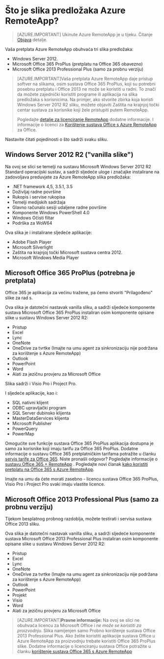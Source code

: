 <properties
    pageTitle="Što je slika predložaka Azure RemoteApp? | Microsoft Azure"
    description="Saznajte više o slika predložaka u sklopu Azure RemoteApp."
    services="remoteapp"
    documentationCenter=""
    authors="lizap"
    manager="mbaldwin" />

<tags
    ms.service="remoteapp"
    ms.workload="compute"
    ms.tgt_pltfrm="na"
    ms.devlang="na"
    ms.topic="get-started-article"
    ms.date="08/15/2016"
    ms.author="elizapo" />

# <a name="what-is-in-the-azure-remoteapp-template-images"></a>Što je slika predložaka Azure RemoteApp?

> [AZURE.IMPORTANT]
> Ukinute Azure RemoteApp je u tijeku. Čitanje [Objava](https://go.microsoft.com/fwlink/?linkid=821148) detalje.

Vaša pretplata Azure RemoteApp obuhvaća tri slika predložaka:


- Windows Server 2012.
- Microsoft Office 365 ProPlus (pretplatu na Office 365 obavezno)
- Microsoft Office 2013 Professional Plus (samo za probnu verziju)

> [AZURE.IMPORTANT]Vaša pretplata Azure RemoteApp daje pristup softver na slikama, osim sustava Office 365 ProPlus, koji su potrebni posebnu pretplatu i Office 2013 ne može se koristiti u radni. To znači da možete zajednički koristiti programe ili aplikacija na slika predložaka s korisnicima. Na primjer, ako stvorite zbirka koja koristi Windows Server 2012 R2 sliku, možete objaviti Zaštita na krajnjoj točki centar sustava za korisnike koji žele pristupiti putem RemoteApp.
>
> Pogledajte [detalje za licenciranje RemoteApp](remoteapp-licensing.md) dodatne informacije. I informacije o licenci za [Korištenje sustava Office s Azure RemoteApp](remoteapp-o365.md) za Office.

Nastavite čitati pojedinosti o što sadrži svaku sliku.

## <a name="windows-server-2012-r2--the-vanilla-image"></a>Windows Server 2012 R2 ("vanilla slike")
Na ovoj se slici se temelji na sustavu Microsoft Windows Server 2012 R2 Standard operacijski sustav, a sadrži sljedeće uloge i značajke instalirane na zadovoljava preduvjete za Azure RemoteApp slika predložaka:


- .NET framework 4,5, 3.5.1, 3.5
- Doživljaj radne površine
- Rukopis i servise rukopisa
- Temelji medijskih sadržaja
- Glavno računalo sesiji udaljene radne površine
- Komponente Windows PowerShell 4.0
- Windows Očisti filtar
- Podrška za WoW64

Ova slika je i instalirane sljedeće aplikacije:

- Adobe Flash Player
- Microsoft Silverlight
- Zaštita na krajnjoj točki Microsoft sustava centra 2012.
- Microsoft Windows Media Player


## <a name="microsoft-office-365-proplus-subscription-required"></a>Microsoft Office 365 ProPlus (potrebna je pretplata)
Office 365 je aplikacija za većinu tražene, pa ćemo stvoriti "Prilagođeno" slike za rad s.

Ova slika je datotečni nastavak vanilla sliku, a sadrži sljedeće komponente sustava Microsoft Office 365 ProPlus instaliran osim komponente opisane slike u sustavu Windows Server 2012 R2:


- Pristup
- Excel
- Lync
- OneNote
- OneDrive za tvrtke (Imajte na umu agent za sinkronizaciju nije podržana za korištenje s Azure RemoteApp)
- Outlook
- PowerPoint
- Word
- Alati za jezičnu provjeru za Microsoft Office

Slika sadrži i Visio Pro i Project Pro.

I sljedeće aplikacije, kao i:

- SQL nativni klijent
- ODBC upravljački program
- SQL Server dubinsko klijenta
- MasterDataServices klijenta
- Microsoft Publisher
- PowerQuery
- PowerMap


Omogućite sve funkcije sustava Office 365 ProPlus aplikacija dostupna je samo za korisnike koji imaju tarifu za Office 365 ProPlus. Dodatne informacije o sustavu Office 365 pretplatničkim tarifama potražite u članku [servis tarife za Office 365](http://technet.microsoft.com/library/office-365-plan-options.aspx). Niste pronašli odgovor? Pogledajte informacije o [sustavu Office 365 + RemoteApp](remoteapp-o365.md) . Pogledajte novi članak [kako koristiti pretplatu na Office 365 s Azure RemoteApp](remoteapp-officesubscription.md).

Imajte na umu da ćete morati zasebno - licencu sustava Office 365 ProPlus, Visio Pro i Project Pro svaki imaju vlastite licence.

## <a name="microsoft-office-2013-professional-plus-trial-only"></a>Microsoft Office 2013 Professional Plus (samo za probnu verziju)
Tijekom besplatnog probnog razdoblja, možete testirati i servisa sustava Office 2013 sliku.

Ova slika je datotečni nastavak vanilla sliku, a sadrži sljedeće komponente sustava Microsoft Office 2013 Professional Plus instaliran osim komponente opisane slike u sustavu Windows Server 2012 R2:


- Pristup
- Excel
- Lync
- OneNote
- OneDrive za tvrtke (Imajte na umu agent za sinkronizaciju nije podržana za korištenje s Azure RemoteApp)
- Outlook
- PowerPoint
- Projekt
- Visio
- Word
- Alati za jezičnu provjeru za Microsoft Office

> [AZURE.IMPORTANT]**Pravne informacije:** Na ovoj se slici ne obuhvaća licencu za Microsoft Office i *ne može se koristiti za proizvodnju*. Slika namijenjen samo Probno korištenje sustava Office 2013 Professional Plus. Ako želite koristiti aplikacije sustava Office u Azure RemoteApp za proizvodnju trebate koristiti Office 365 ProPlus slike. Dodatne informacije o licenciranju sustava Office potražite u članku [korištenje sustava Office 365 s Azure RemoteApp](remoteapp-o365.md)
